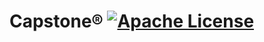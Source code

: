 # Capstone® [![Apache License](https://img.shields.io/badge/license-Apache-blue.svg)](https://github.com/iamprabhat/capstone/blob/master/LICENSE)
